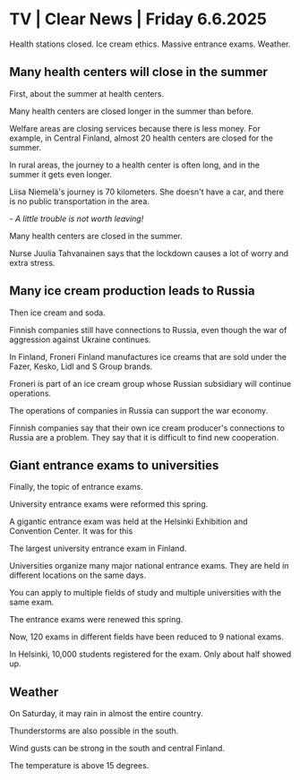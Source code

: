 # TV | Clear News | Friday 6.6.2025

Health stations closed. Ice cream ethics. Massive entrance exams. Weather.

## Many health centers will close in the summer

First, about the summer at health centers.

Many health centers are closed longer in the summer than before.

Welfare areas are closing services because there is less money. For example, in Central Finland, almost 20 health centers are closed for the summer.

In rural areas, the journey to a health center is often long, and in the summer it gets even longer.

Liisa Niemelä's journey is 70 kilometers. She doesn't have a car, and there is no public transportation in the area.

*- A little trouble is not worth leaving!*

Many health centers are closed in the summer.

Nurse Juulia Tahvanainen says that the lockdown causes a lot of worry and extra stress.

## Many ice cream production leads to Russia

Then ice cream and soda.

Finnish companies still have connections to Russia, even though the war of aggression against Ukraine continues.

In Finland, Froneri Finland manufactures ice creams that are sold under the Fazer, Kesko, Lidl and S Group brands.

Froneri is part of an ice cream group whose Russian subsidiary will continue operations.

The operations of companies in Russia can support the war economy.

Finnish companies say that their own ice cream producer's connections to Russia are a problem. They say that it is difficult to find new cooperation.

## Giant entrance exams to universities

Finally, the topic of entrance exams.

University entrance exams were reformed this spring.

A gigantic entrance exam was held at the Helsinki Exhibition and Convention Center. It was for this

The largest university entrance exam in Finland.

Universities organize many major national entrance exams. They are held in different locations on the same days.

You can apply to multiple fields of study and multiple universities with the same exam.

The entrance exams were renewed this spring.

Now, 120 exams in different fields have been reduced to 9 national exams.

In Helsinki, 10,000 students registered for the exam. Only about half showed up.

## Weather

On Saturday, it may rain in almost the entire country.

Thunderstorms are also possible in the south.

Wind gusts can be strong in the south and central Finland.

The temperature is above 15 degrees.
